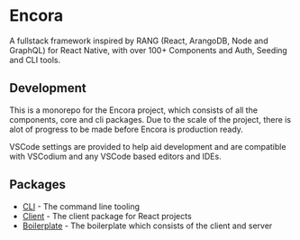 # Encora

A fullstack framework inspired by RANG (React, ArangoDB, Node and GraphQL) for React Native, with over 100+ Components and Auth, Seeding and CLI tools.

## Development

This is a monorepo for the Encora project, which consists of all the components, core and cli packages. Due to the scale of the project, there is alot of progress to be made before Encora is production ready.

VSCode settings are provided to help aid development and are compatible with VSCodium and any VSCode based editors and IDEs.

## Packages

- [CLI](https://github.com/ForetagInc/Encora/tree/master/packages/cli) - The command line tooling
- [Client](https://github.com/ForetagInc/Encora/tree/master/packages/client) - The client package for React projects
- [Boilerplate](https://github.com/ForetagInc/Encora/tree/master/packages/client) - The boilerplate which consists of the client and server
